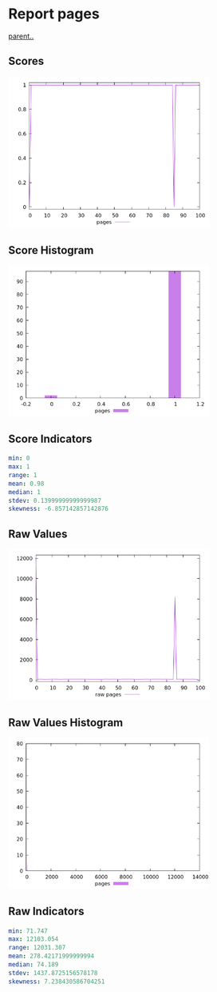 # Report pages

[parent..](./..)  


## Scores

![score](./score.png)  

## Score Histogram

![hist](./hist.png)  

## Score Indicators

```yaml
min: 0
max: 1
range: 1
mean: 0.98
median: 1
stdev: 0.13999999999999987
skewness: -6.857142857142876

```

## Raw Values

![raw](./raw.png)  

## Raw Values Histogram

![raw hist](./raw_hist.png)  

## Raw Indicators

```yaml
min: 71.747
max: 12103.054
range: 12031.307
mean: 278.42171999999994
median: 74.189
stdev: 1437.8725156578178
skewness: 7.238430586704251

```

<style>
  img {
    max-width: 80%;
  }
</style>
      
